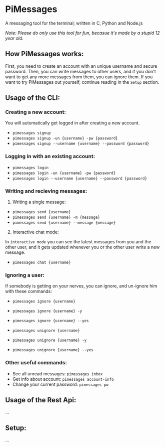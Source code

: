 # PiMessages

A messaging tool for the terminal; written in C, Python and Node.js

*Note: Please do only use this tool for fun, becasue it's made by a stupid 12 year old.*

## How PiMessages works:

First, you need to create an account with an unique username and secure password.
Then, you can write messages to other users, and if you don't want to get any more
messages from them, you can ignore them.
If you want to try PiMessages out yourself, continue reading in the ```Setup``` section.

## Usage of the CLI:

### Creating a new account:

You will automatically get logged in after creating a new account.

- ```pimessages signup```
- ```pimessages signup -un {username} -pw {password}```
- ```pimessages signup --username {username} --password {password}```

### Logging in with an existing account:

- ```pimessages login```
- ```pimessages login -un {username} -pw {password}```
- ```pimessages login --username {username} --password {password}```

### Writing and recieving messages:

1. Writing a single message:

- ```pimessages send {username}```
- ```pimessages send {username} -m {message}```
- ```pimessages send {username} --message {message}```

2. Interactive chat mode:

In ```interactive mode``` you can see the latest messages from you and the other
user, and it gets updated whenever you or the other user write a new message.

- ```pimessages chat {username}```

### Ignoring a user:

If somebody is getting on your nerves, you can ignore, and un-ignore him with these commands:

- ```pimessages ignore {username}```
- ```pimessages ignore {username} -y```
- ```pimessages ignore {username} --yes```

- ```pimessages unignore {username}```
- ```pimessages unignore {username} -y```
- ```pimessages unignore {username} --yes```

### Other useful commands:

- See all unread messages: ```pimessages inbox```
- Get info about account: ```pimessages account-info```
- Change your current password: ```pimessages pw```

## Usage of the Rest Api:

...

## Setup:

...
